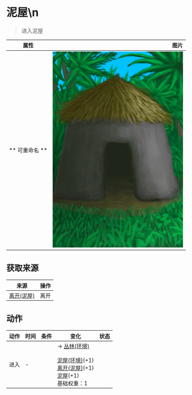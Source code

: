 # 泥屋\n  
> 进入泥屋  
  
  属性  |   图片   
 ----  |  ----:   
 ** 可重命名 **  |  ![](Sprite/MudHut.png)   
  
## 获取来源  
来源  |  操作  
----  |  ----  
[离开(泥屋)](MudHutExitRuins.md)  |  离开  
## 动作  
动作  |  时间  |  条件  |  变化  |  状态  
----  |  ----  |  ----  |  ----  |  ----  
进入<br>  |  -  |    |  → [丛林(环境)](Env_Jungle.md)<br><br>[泥屋(环境)](Env_MudHutRuins.md)(+1)<br>[离开(泥屋)](MudHutExitRuins.md)(+1)<br>[泥屋](MudHutRuins.md)(+1)<br>基础权重：1<br>  |    
